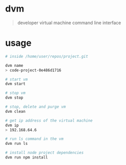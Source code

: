 # dvm
> developer virtual machine command line interface

# usage
```bash
# inside /home/user/repos/project.git

dvm name
> code-project-0e486d1716

# start vm
dvm start

# stop vm
dvm stop

# stop, delete and purge vm
dvm clean

# get ip address of the virtual machine
dvm ip
> 192.168.64.6

# run ls command in the vm
dvm run ls

# install node project dependencies
dvm run npm install
```
